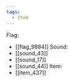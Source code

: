 ```yaml
---
tags:
  - Item
---
```

Flag:
- [[flag_9884]]
Sound:
- [[sound_43]]
- [[sound_17]]
- [[sound_44]]
Item:
- [[item_437]]
